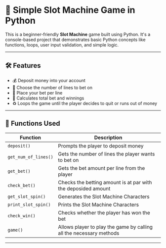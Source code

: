 # 🎰 Simple Slot Machine Game in Python

This is a beginner-friendly **Slot Machine** game built using Python. It's a console-based project that demonstrates basic Python concepts like functions, loops, user input validation, and simple logic.

---

## 🛠 Features

- 💰 Deposit money into your account
- 🎯 Choose the number of lines to bet on
- 🎲 Place your bet per line
- 🧮 Calculates total bet and winnings
- ♻️ Loops the game until the player decides to quit or runs out of money

---

## 🔧 Functions Used

| Function           | Description                                                  |
|--------------------|--------------------------------------------------------------|
| `deposit()`         | Prompts the player to deposit money                         |
| `get_num_of_lines()`| Gets the number of lines the player wants to bet on         |
| `get_bet()`         | Gets the bet amount per line from the player                |
| `check_bet()`       | Checks the betting amount is at par with the deposided amount|
| `get_slot_spin()`       | Generates the Slot Machine Characters|
| `print_slot_spin()`       | Prints the Slot Machine Characters|
| `check_win()`       | Checks whether the player has won the bet|
| `game()`       | Allows player to play the game by calling all the necessary methods|

---

